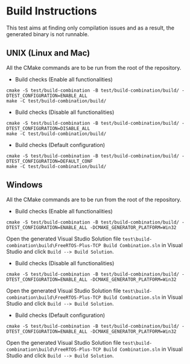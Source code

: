# Build Instructions

This test aims at finding only compilation issues and as a result, the
generated binary is not runnable.

## UNIX (Linux and Mac)

All the CMake commands are to be run from the root of the repository.

* Build checks (Enable all functionalities)
```
cmake -S test/build-combination -B test/build-combination/build/ -DTEST_CONFIGURATION=ENABLE_ALL
make -C test/build-combination/build/
```

* Build checks (Disable all functionalities)
```
cmake -S test/build-combination -B test/build-combination/build/ -DTEST_CONFIGURATION=DISABLE_ALL
make -C test/build-combination/build/
```

* Build checks (Default configuration)
```
cmake -S test/build-combination -B test/build-combination/build/ -DTEST_CONFIGURATION=DEFAULT_CONF
make -C test/build-combination/build/
```

## Windows

All the CMake commands are to be run from the root of the repository.

* Build checks (Enable all functionalities)
```
cmake -S test/build-combination -B test/build-combination/build/ -DTEST_CONFIGURATION=ENABLE_ALL -DCMAKE_GENERATOR_PLATFORM=Win32
```
Open the generated Visual Studio Solution file `test\build-combination\build\FreeRTOS-Plus-TCP Build Combination.sln`
in Visual Studio and click `Build --> Build Solution`.

* Build checks (Disable all functionalities)
```
cmake -S test/build-combination -B test/build-combination/build/ -DTEST_CONFIGURATION=ENABLE_ALL -DCMAKE_GENERATOR_PLATFORM=Win32
```
Open the generated Visual Studio Solution file `test\build-combination\build\FreeRTOS-Plus-TCP Build Combination.sln`
in Visual Studio and click `Build --> Build Solution`.

* Build checks (Default configuration)
```
cmake -S test/build-combination -B test/build-combination/build/ -DTEST_CONFIGURATION=ENABLE_ALL -DCMAKE_GENERATOR_PLATFORM=Win32
```
Open the generated Visual Studio Solution file `test\build-combination\build\FreeRTOS-Plus-TCP Build Combination.sln`
in Visual Studio and click `Build --> Build Solution`.
